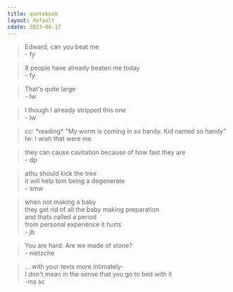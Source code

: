 ```yaml
---
title: quotebook
layout: default
cdate: 2023-08-17
---
```


> Edward, can you beat me  
> \- fy

> 8 people have already beaten me today  
> \- fy

> That's quite large  
> \- lw

> I though I already stripped this one  
> \- lw

> cc: \*reading\* "My worm is coming in so handy. Kid named so handy"  
> lw: I wish that were me

> they can cause cavitation because of how fast they are  
> \- dp

> athu should kick the tree  
> it will help tom being a degenerate  
> \- smw

> when not making a baby  
> they get rid of all the baby making preparation  
> and thats called a period  
> from personal experience it hurts  
> \- jb

> You are hard: Are we made of stone?  
> \- nietzche

> ... with your texts more intimately-  
> I don't mean in the sense that you go to bed with it   
> \-ms sc
